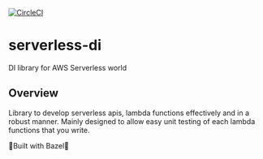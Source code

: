 [![CircleCI](https://circleci.com/gh/wimzyLive/serverless-di.svg?style=svg)](https://circleci.com/gh/wimzyLive/serverless-di)
# serverless-di

DI library for AWS Serverless world

## Overview

Library to develop serverless apis, lambda functions effectively and in a robust manner.
Mainly designed to allow easy unit testing of each lambda functions that you write.

💚Built with Bazel💚
